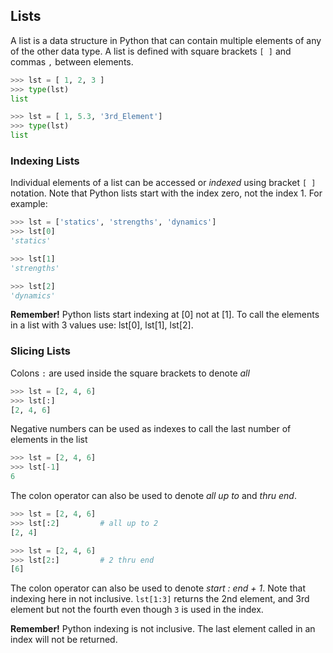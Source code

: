 
## Lists
A list is a data structure in Python that can contain multiple elements of any of the other data type. A list is defined with square brackets ```[ ]``` and commas ``` , ``` between elements.

```python
>>> lst = [ 1, 2, 3 ]
>>> type(lst)
list

>>> lst = [ 1, 5.3, '3rd_Element']
>>> type(lst)
list
```
### Indexing Lists

Individual elements of a list can be accessed or _indexed_ using bracket ```[ ]``` notation. Note that Python lists start with the index zero, not the index 1. For example:

```python
>>> lst = ['statics', 'strengths', 'dynamics']
>>> lst[0]
'statics'

>>> lst[1]
'strengths'

>>> lst[2]
'dynamics'
```

<div class="alert alert-danger">
<strong>Remember!</strong> Python lists start indexing at [0] not at [1]. To call the elements in a list with 3 values use: lst[0], lst[1], lst[2].
</div>

### Slicing Lists

Colons ``` : ``` are used inside the square brackets to denote _all_

```python
>>> lst = [2, 4, 6]
>>> lst[:]
[2, 4, 6]
```

Negative numbers can be used as indexes to call the last number of elements in the list

```python
>>> lst = [2, 4, 6]
>>> lst[-1]
6
```

The colon operator can also be used to denote _all up to_ and _thru end_.

```python
>>> lst = [2, 4, 6]
>>> lst[:2]         # all up to 2
[2, 4]
```


```python
>>> lst = [2, 4, 6]
>>> lst[2:]         # 2 thru end
[6]
```

The colon operator can also be used to denote _start : end + 1_. Note that indexing here in not inclusive. ```lst[1:3]``` returns the 2nd element, and 3rd element but not the fourth even though ```3``` is used in the index.
<div class="alert alert-danger">
<strong>Remember!</strong> Python indexing is not inclusive. The last element called in an index will not be returned.
</div>

 

